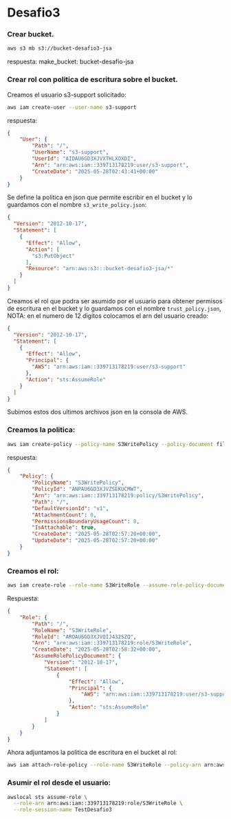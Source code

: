 # Desafio3

### Crear bucket.
```bash
aws s3 mb s3://bucket-desafio3-jsa
```
respuesta:
make_bucket: bucket-desafio-jsa

### Crear rol con politica de escritura sobre el bucket.
Creamos el usuario s3-support solicitado:
```bash
aws iam create-user --user-name s3-support
```
respuesta:
```json
{
    "User": {
        "Path": "/",
        "UserName": "s3-support",
        "UserId": "AIDAU6GD3XJVXTHLXOXDI",
        "Arn": "arn:aws:iam::339713178219:user/s3-support",
        "CreateDate": "2025-05-28T02:43:41+00:00"
    }
}
```
Se define la politica en json que permite escribir en el bucket y lo guardamos con el nombre `s3_write_policy.json`:
```json
{
  "Version": "2012-10-17",
  "Statement": [
    {
      "Effect": "Allow",
      "Action": [
        "s3:PutObject"
      ],
      "Resource": "arn:aws:s3:::bucket-desafio3-jsa/*"
    }
  ]
}
```
Creamos el rol que podra ser asumido por el usuario para obtener permisos de escritura en el bucket y lo guardamos con el nombre `trust_policy.json`, NOTA: en el numero de 12 digitos colocamos el arn del usuario creado:
```json
{
  "Version": "2012-10-17",
  "Statement": [
    {
      "Effect": "Allow",
      "Principal": {
        "AWS": "arn:aws:iam::339713178219:user/s3-support"
      },
      "Action": "sts:AssumeRole"
    }
  ]
}
```
Subimos estos dos ultimos archivos json en la consola de AWS.
### Creamos la politica:
```bash
aws iam create-policy --policy-name S3WritePolicy --policy-document file://s3_write_policy.json
```
respuesta:
```json
{
    "Policy": {
        "PolicyName": "S3WritePolicy",
        "PolicyId": "ANPAU6GD3XJVZSEKUCMWT",
        "Arn": "arn:aws:iam::339713178219:policy/S3WritePolicy",
        "Path": "/",
        "DefaultVersionId": "v1",
        "AttachmentCount": 0,
        "PermissionsBoundaryUsageCount": 0,
        "IsAttachable": true,
        "CreateDate": "2025-05-28T02:57:20+00:00",
        "UpdateDate": "2025-05-28T02:57:20+00:00"
    }
}
```
### Creamos el rol:
```bash
aws iam create-role --role-name S3WriteRole --assume-role-policy-document file://trust_policy.json
```
Respuesta:
```json
{
    "Role": {
        "Path": "/",
        "RoleName": "S3WriteRole",
        "RoleId": "AROAU6GD3XJVQIJ432SZQ",
        "Arn": "arn:aws:iam::339713178219:role/S3WriteRole",
        "CreateDate": "2025-05-28T02:58:32+00:00",
        "AssumeRolePolicyDocument": {
            "Version": "2012-10-17",
            "Statement": [
                {
                    "Effect": "Allow",
                    "Principal": {
                        "AWS": "arn:aws:iam::339713178219:user/s3-support"
                    },
                    "Action": "sts:AssumeRole"
                }
            ]
        }
    }
}
```
Ahora adjuntamos la politica de escritura en el bucket al rol:
```bash
aws iam attach-role-policy --role-name S3WriteRole --policy-arn arn:aws:iam::339713178219:policy/S3WritePolicy
```
### Asumir el rol desde el usuario:

```bash
awslocal sts assume-role \
  --role-arn arn:aws:iam::339713178219:role/S3WriteRole \
  --role-session-name TestDesafio3
```

